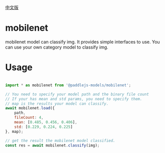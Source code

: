 [中文版](./README_cn.md)

# mobilenet

mobilenet model can classify img. It provides simple interfaces to use. You can use your own category model to classify img.


# Usage

```js

import * as mobilenet from '@paddlejs-models/mobilenet';

// You need to specify your model path and the binary file count
// If your has mean and std params, you need to specify them.
// map is the results your model can classify.
await mobilenet.load({
    path,
    fileCount: 4,
    mean: [0.485, 0.456, 0.406],
    std: [0.229, 0.224, 0.225]
}, map);

// get the result the mobilenet model classified.
const res = await mobilenet.classify(img);

```